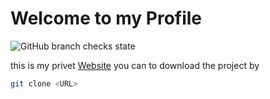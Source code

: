 # Welcome to my Profile 
![GitHub branch checks state](https://img.shields.io/github/checks-status/eliassalom/website/main?style=for-the-badge)

this is my privet [Website](https://eliassalom.github.io/Website/)
you can to download the project by
```bash
git clone <URL>
```

